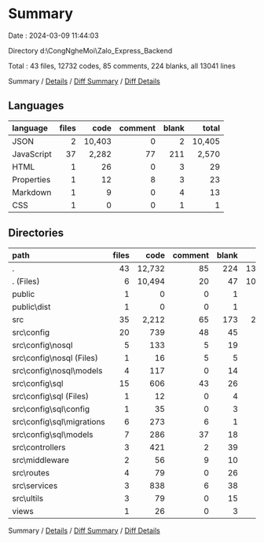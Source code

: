 # Summary

Date : 2024-03-09 11:44:03

Directory d:\\CongNgheMoi\\Zalo_Express_Backend

Total : 43 files,  12732 codes, 85 comments, 224 blanks, all 13041 lines

Summary / [Details](details.md) / [Diff Summary](diff.md) / [Diff Details](diff-details.md)

## Languages
| language | files | code | comment | blank | total |
| :--- | ---: | ---: | ---: | ---: | ---: |
| JSON | 2 | 10,403 | 0 | 2 | 10,405 |
| JavaScript | 37 | 2,282 | 77 | 211 | 2,570 |
| HTML | 1 | 26 | 0 | 3 | 29 |
| Properties | 1 | 12 | 8 | 3 | 23 |
| Markdown | 1 | 9 | 0 | 4 | 13 |
| CSS | 1 | 0 | 0 | 1 | 1 |

## Directories
| path | files | code | comment | blank | total |
| :--- | ---: | ---: | ---: | ---: | ---: |
| . | 43 | 12,732 | 85 | 224 | 13,041 |
| . (Files) | 6 | 10,494 | 20 | 47 | 10,561 |
| public | 1 | 0 | 0 | 1 | 1 |
| public\\dist | 1 | 0 | 0 | 1 | 1 |
| src | 35 | 2,212 | 65 | 173 | 2,450 |
| src\\config | 20 | 739 | 48 | 45 | 832 |
| src\\config\\nosql | 5 | 133 | 5 | 19 | 157 |
| src\\config\\nosql (Files) | 1 | 16 | 5 | 5 | 26 |
| src\\config\\nosql\\models | 4 | 117 | 0 | 14 | 131 |
| src\\config\\sql | 15 | 606 | 43 | 26 | 675 |
| src\\config\\sql (Files) | 1 | 12 | 0 | 4 | 16 |
| src\\config\\sql\\config | 1 | 35 | 0 | 3 | 38 |
| src\\config\\sql\\migrations | 6 | 273 | 6 | 1 | 280 |
| src\\config\\sql\\models | 7 | 286 | 37 | 18 | 341 |
| src\\controllers | 3 | 421 | 2 | 39 | 462 |
| src\\middleware | 2 | 56 | 9 | 10 | 75 |
| src\\routes | 4 | 79 | 0 | 26 | 105 |
| src\\services | 3 | 838 | 6 | 38 | 882 |
| src\\ultils | 3 | 79 | 0 | 15 | 94 |
| views | 1 | 26 | 0 | 3 | 29 |

Summary / [Details](details.md) / [Diff Summary](diff.md) / [Diff Details](diff-details.md)